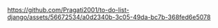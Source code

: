 

https://github.com/Pragati2001/to-do-list-django/assets/56672534/a0d2340b-3c05-49da-bc7b-368fed6e5078

